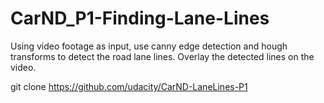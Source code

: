 # CarND_P1-Finding-Lane-Lines
Using video footage as input, use canny edge detection and hough transforms to detect the road lane lines. 
Overlay the detected lines on the video.

git clone https://github.com/udacity/CarND-LaneLines-P1
